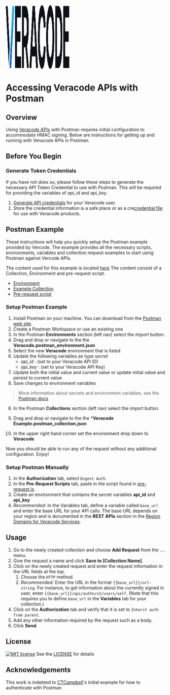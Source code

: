 <picture>
    <source media="(prefers-color-scheme: dark)" srcset="https://raw.githubusercontent.com/veracode/veracode.github.io/c8597dfd416f971e78936fe28922d63c2223704e/assets/images/veracode-white-hires.svg" height="200" width="200">
    <source media="(prefers-color-scheme: light)" srcset="https://raw.githubusercontent.com/veracode/veracode.github.io/c8597dfd416f971e78936fe28922d63c2223704e/assets/images/veracode-black-hires.svg" height="200" width="200">
    <img alt="Veracode Logo" src="https://raw.githubusercontent.com/veracode/veracode.github.io/c8597dfd416f971e78936fe28922d63c2223704e/assets/images/veracode-black-hires.svg" height="200" width="200">
</picture>

# Accessing Veracode APIs with Postman

## Overview

Using [Veracode APIs](https://docs.veracode.com/r/c_gettingstarted) with Postman requires initial configuration to accommodate HMAC signing. Below are instructions for getting up and running with Veracode APIs in Postman.

## Before You Begin

### Generate Token Credentials

If you have not does so, please follow these steps to generate the necessary API Token Credential to use with Postman. This will be required for providing the variables of *api_id* and *api_key*.

1. [Generate API credentials](https://docs.veracode.com/r/t_create_api_creds) for your Veracode user.
2. Store the credential information is  a safe place or as a cre[credential file](https://docs.veracode.com/r/c_configure_api_cred_file) for use with Veracode products.

## Postman Example

These instructions will help you quickly setup the Postman example provided by Vercode. The example provides all the necessary scripts, environments, variables and collection request examples to start using Postman against Vercode APIs.

The content used for this example is located [here](https://github.com/veracode/veracode-postman/tree/main) The content consist of a Collection, Environment and pre-request script.

- [Environment](https://github.com/veracode/veracode-postman/blob/main/Veracode.postman_environment.json)
- [Example Collection](https://github.com/veracode/veracode-postman/blob/main/Veracode%20Example.postman_collection.json)
- [Pre-request script](https://github.com/veracode/veracode-postman/blob/main/pre-request.js)

### Setup Postman Example

1. Install Postman on your machine. You can download from the [Postman web site](https://www.postman.com/downloads/).
2. Create a Postman Workspace or use an existing one
3. In the Postman **Environments** section (left nav) select the *import* button.
4. Drag and drop or navigate to the the **Veracode.postman_environment.json**
5. Select the new **Veracode** environment that is listed
6. Update the following variables as type *secret*
   - *api_id* : (set to your Veracode API ID)
   - *api_key* : (set to your Veracode API Key)
7. Update both the initial value and current value or update initial value and persist to current value
8. Save changes to environment variables

> More information about secrets and environment variables, see the [Postman docs](https://blog.postman.com/introducing-secret-variable-type-in-postman/)

8. In the Postman **Collections** section (left nav) select the import button.
9. Drag and drop or navigate to the the ***Veracode Example.postman_collection.json**

10. In the upper right hand corner set the environment drop down to **Veracode**

Now you should be able to run any of the request without any additional configuration. Enjoy!

### Setup Postman Manually

1. In the **Authorization** tab, select `Digest Auth`.
2. In the **Pre-Request Scripts** tab, paste in the script found in [pre-request.js](https://github.com/veracode/veracode-postman/blob/main/pre-request.js).
3. Create an environment that contains the secret variables **api_id** and **api_key**
4. *Recommended*: In the Variables tab, define a variable called `base_url` and enter the base URL for your API calls. The base URL depends on your region and is documented in the **REST APIs** section in the [Region Domains for Veracode Services](https://docs.veracode.com/r/Region_Domains_for_Veracode_APIs).

## Usage

1. Go to the newly created collection and choose **Add Request** from the …. menu.
1. Give the request a name and click **Save to [Collection Name]**.
1. Click on the newly created request and enter the request information in the URL fields at the top.
    1. Choose the `HTTP` method.
    1. *Recommended*: Enter the URL in the format `{{base_url}}/url-string`. For instance, to get information about the currently signed in user, enter `{{base_url}}/api/authn/v2/users/self`. (Note that this requires you to define `base_url` in the **Variables** tab for your collection.)
1. Click on the **Authorization** tab and verify that it is set to `Inherit auth from parent`.
1. Add any other information required by the request such as a body.
1. Click **Send**.

## License

[![MIT license](https://img.shields.io/badge/License-MIT-blue.svg)](LICENSE)
See the [LICENSE](https://github.com/veracode/.github/blob/main/LICENSE) for details

## Acknowledgements

This work is indebted to [CTCampbell](https://github.com/ctcampbell)'s initial example for how to authenticate with Postman
